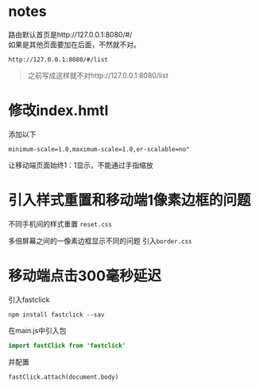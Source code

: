 # notes 
路由默认首页是http://127.0.0.1:8080/#/  
如果是其他页面要加在后面，不然就不对。
```
http://127.0.0.1:8080/#/list
```
> 之前写成这样就不对http://127.0.0.1:8080/list

# 修改index.hmtl
添加以下
```
minimum-scale=1.0,maximum-scale=1.0,er-scalable=no"
```
让移动端页面始终1：1显示，不能通过手指缩放


# 引入样式重置和移动端1像素边框的问题

不同手机间的样式重置
`reset.css`


多倍屏幕之间的一像素边框显示不同的问题
引入`border.css`

# 移动端点击300毫秒延迟
引入fastclick
```npm
npm install fastclick --sav
```

在main.js中引入包
```java
import fastClick from 'fastclick'
```
并配置
```
fastClick.attach(document.body)
```

